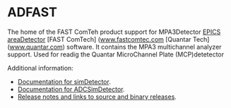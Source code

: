 ADFAST
======
The home of the FAST ComTeh product support for  MPA3Detector
[EPICS](http://www.aps.anl.gov/epics/) 
[areaDetector](http://cars.uchicago.edu/software/epics/areaDetector.html) 
[FAST ComTech] (www.fastcomtec.com
[Quantar Tech] (www.quantar.com)
software. It contains the MPA3 multichannel analyzer support. Used for readig the Quantar MicroChannel Plate (MCP)detetector

Additional information:
* [Documentation for simDetector](http://cars.uchicago.edu/software/epics/simDetectorDoc.html).
* [Documentation for ADCSimDetector](http://cars.uchicago.edu/software/epics/ADCSimDetectorDoc.html).
* [Release notes and links to source and binary releases](RELEASE.md).
